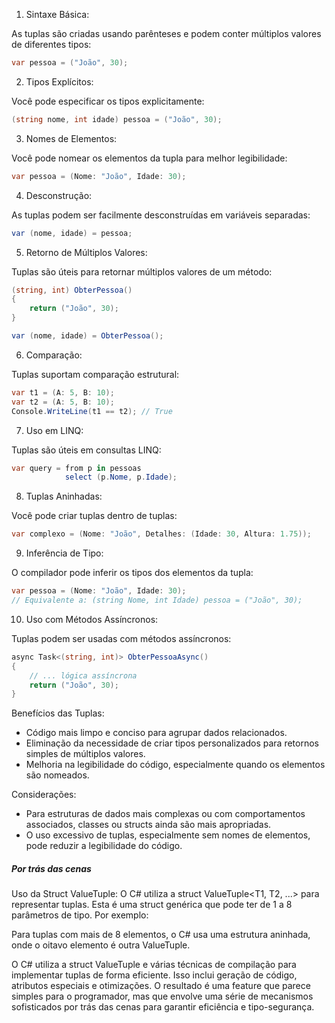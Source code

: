 1. Sintaxe Básica:

As tuplas são criadas usando parênteses e podem conter múltiplos valores de diferentes tipos:

```csharp
var pessoa = ("João", 30);
```

2. Tipos Explícitos:

Você pode especificar os tipos explicitamente:

```csharp
(string nome, int idade) pessoa = ("João", 30);
```

3. Nomes de Elementos:

Você pode nomear os elementos da tupla para melhor legibilidade:

```csharp
var pessoa = (Nome: "João", Idade: 30);
```

4. Desconstrução:

As tuplas podem ser facilmente desconstruídas em variáveis separadas:

```csharp
var (nome, idade) = pessoa;
```

5. Retorno de Múltiplos Valores:

Tuplas são úteis para retornar múltiplos valores de um método:

```csharp
(string, int) ObterPessoa()
{
    return ("João", 30);
}

var (nome, idade) = ObterPessoa();
```

6. Comparação:

Tuplas suportam comparação estrutural:

```csharp
var t1 = (A: 5, B: 10);
var t2 = (A: 5, B: 10);
Console.WriteLine(t1 == t2); // True
```

7. Uso em LINQ:

Tuplas são úteis em consultas LINQ:

```csharp
var query = from p in pessoas
            select (p.Nome, p.Idade);
```

8. Tuplas Aninhadas:

Você pode criar tuplas dentro de tuplas:

```csharp
var complexo = (Nome: "João", Detalhes: (Idade: 30, Altura: 1.75));
```

9. Inferência de Tipo:

O compilador pode inferir os tipos dos elementos da tupla:

```csharp
var pessoa = (Nome: "João", Idade: 30);
// Equivalente a: (string Nome, int Idade) pessoa = ("João", 30);
```

10. Uso com Métodos Assíncronos:

Tuplas podem ser usadas com métodos assíncronos:

```csharp
async Task<(string, int)> ObterPessoaAsync()
{
    // ... lógica assíncrona
    return ("João", 30);
}
```

Benefícios das Tuplas:

- Código mais limpo e conciso para agrupar dados relacionados.
- Eliminação da necessidade de criar tipos personalizados para retornos simples de múltiplos valores.
- Melhoria na legibilidade do código, especialmente quando os elementos são nomeados.

Considerações:

- Para estruturas de dados mais complexas ou com comportamentos associados, classes ou structs ainda são mais apropriadas.
- O uso excessivo de tuplas, especialmente sem nomes de elementos, pode reduzir a legibilidade do código.


##### Por trás das cenas

Uso da Struct ValueTuple:
O C# utiliza a struct ValueTuple<T1, T2, ...> para representar tuplas. Esta é uma struct genérica que pode ter de 1 a 8 parâmetros de tipo. Por exemplo:

Para tuplas com mais de 8 elementos, o C# usa uma estrutura aninhada, onde o oitavo elemento é outra ValueTuple.

O C# utiliza a struct ValueTuple e várias técnicas de compilação para implementar tuplas de forma eficiente. Isso inclui geração de código, atributos especiais e otimizações. O resultado é uma feature que parece simples para o programador, mas que envolve uma série de mecanismos sofisticados por trás das cenas para garantir eficiência e tipo-segurança.

